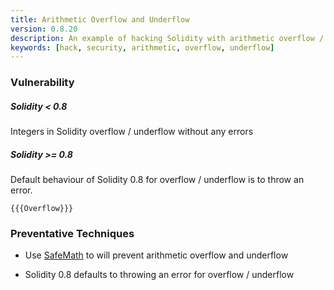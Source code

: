 ```yaml
---
title: Arithmetic Overflow and Underflow
version: 0.8.20
description: An example of hacking Solidity with arithmetic overflow / underflow
keywords: [hack, security, arithmetic, overflow, underflow]
---
```


### Vulnerability

##### Solidity < 0.8

Integers in Solidity overflow / underflow without any errors

##### Solidity >= 0.8

Default behaviour of Solidity 0.8 for overflow / underflow is to throw an error.

```solidity
{{{Overflow}}}
```

### Preventative Techniques

-   Use <a href="https://github.com/OpenZeppelin/openzeppelin-contracts/blob/master/contracts/math/SafeMath.sol" target="__blank">SafeMath</a> to will prevent arithmetic overflow and underflow

-   Solidity 0.8 defaults to throwing an error for overflow / underflow
